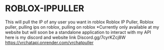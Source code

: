 # ROBLOX-IPPULLER
This will pull the IP of any user you want in roblox
Roblox IP Puller, Roblox puller, pulling ips on roblox, pulling on roblox
*Currently only available at my website but will soon be a standalone application to interact with my API
here is my discord and website link
Discord.gg/7cyrKZcj8W
https://vrchatapi.onrender.com/vrchatpuller
